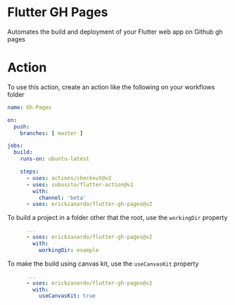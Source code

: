 # Flutter GH Pages

Automates the build and deployment of your Flutter web app on Github gh pages

# Action

To use this action, create an action like the following on your workflows folder

```yml
name: Gh-Pages

on:
  push:
    branches: [ master ]

jobs:
  build:
    runs-on: ubuntu-latest

    steps:
      - uses: actions/checkout@v2
      - uses: subosito/flutter-action@v1
        with:
          channel: 'beta'
      - uses: erickzanardo/flutter-gh-pages@v2
```
To build a project in a folder other that the root, use the `workingDir` property

```yml
      ...
      - uses: erickzanardo/flutter-gh-pages@v2
        with:
          workingDir: example
```

To make the build using canvas kit, use the `useCanvasKit` property

```yml
      ...
      - uses: erickzanardo/flutter-gh-pages@v2
        with:
          useCanvasKit: true
```
